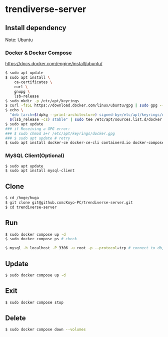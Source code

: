 # trendiverse-server

## Install dependency

Note: Ubuntu

### Docker & Docker Compose

<https://docs.docker.com/engine/install/ubuntu/>

```bash
$ sudo apt update
$ sudo apt install \
    ca-certificates \
    curl \
    gnupg \
    lsb-release
$ sudo mkdir -p /etc/apt/keyrings
$ curl -fsSL https://download.docker.com/linux/ubuntu/gpg | sudo gpg --dearmor -o /etc/apt/keyrings/docker.gpg
$ echo \
  "deb [arch=$(dpkg --print-architecture) signed-by=/etc/apt/keyrings/docker.gpg] https://download.docker.com/linux/ubuntu \
  $(lsb_release -cs) stable" | sudo tee /etc/apt/sources.list.d/docker.list > /dev/null
$ sudo apt update
### if Receiving a GPG error:
### $ sudo chmod a+r /etc/apt/keyrings/docker.gpg
### $ sudo apt update # retry
$ sudo apt install docker-ce docker-ce-cli containerd.io docker-compose-plugin
```

### MySQL Client(Optional)

```bash
$ sudo apt update
$ sudo apt install mysql-client
```

## Clone

```bash
$ cd /hoge/huga
$ git clone git@github.com:Koyo-PC/trendiverse-server.git
$ cd trendiverse-server
```

## Run

```bash
$ sudo docker compose up -d
$ sudo docker compose ps # check

$ mysql -h localhost -P 3306 -u root -p --protocol=tcp # connect to db, need mysql-client
```

## Update

```bash
$ sudo docker compose up -d
```

## Exit

```bash
$ sudo docker compose stop
```

## Delete

```bash
$ sudo docker compose down --volumes
```
